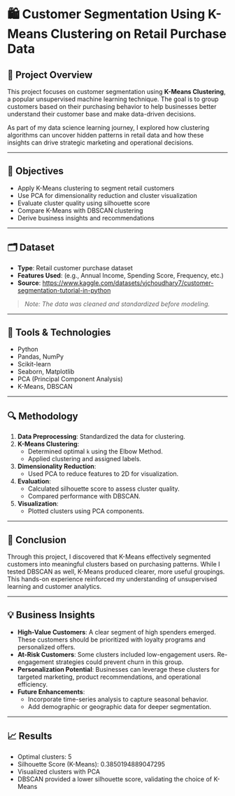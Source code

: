 # 🛍️ Customer Segmentation Using K-Means Clustering on Retail Purchase Data

## 📘 Project Overview

This project focuses on customer segmentation using **K-Means Clustering**, a popular unsupervised machine learning technique. The goal is to group customers based on their purchasing behavior to help businesses better understand their customer base and make data-driven decisions.

As part of my data science learning journey, I explored how clustering algorithms can uncover hidden patterns in retail data and how these insights can drive strategic marketing and operational decisions.

---

## 🧠 Objectives

- Apply K-Means clustering to segment retail customers
- Use PCA for dimensionality reduction and cluster visualization
- Evaluate cluster quality using silhouette score
- Compare K-Means with DBSCAN clustering
- Derive business insights and recommendations

---

## 🗂️ Dataset

- **Type**: Retail customer purchase dataset
- **Features Used**: (e.g., Annual Income, Spending Score, Frequency, etc.)
- **Source**:  https://www.kaggle.com/datasets/vjchoudhary7/customer-segmentation-tutorial-in-python

> *Note: The data was cleaned and standardized before modeling.*

---

## 🔧 Tools & Technologies

- Python
- Pandas, NumPy
- Scikit-learn
- Seaborn, Matplotlib
- PCA (Principal Component Analysis)
- K-Means, DBSCAN

---

## 🔍 Methodology

1. **Data Preprocessing**: Standardized the data for clustering.
2. **K-Means Clustering**:
   - Determined optimal `k` using the Elbow Method.
   - Applied clustering and assigned labels.
3. **Dimensionality Reduction**:
   - Used PCA to reduce features to 2D for visualization.
4. **Evaluation**:
   - Calculated silhouette score to assess cluster quality.
   - Compared performance with DBSCAN.
5. **Visualization**:
   - Plotted clusters using PCA components.

---

## 📌 Conclusion

Through this project, I discovered that K-Means effectively segmented customers into meaningful clusters based on purchasing patterns. While I tested DBSCAN as well, K-Means produced clearer, more useful groupings. This hands-on experience reinforced my understanding of unsupervised learning and customer analytics.

---

## 💡 Business Insights

- **High-Value Customers**: A clear segment of high spenders emerged. These customers should be prioritized with loyalty programs and personalized offers.
- **At-Risk Customers**: Some clusters included low-engagement users. Re-engagement strategies could prevent churn in this group.
- **Personalization Potential**: Businesses can leverage these clusters for targeted marketing, product recommendations, and operational efficiency.
- **Future Enhancements**:
  - Incorporate time-series analysis to capture seasonal behavior.
  - Add demographic or geographic data for deeper segmentation.

---

## 📈 Results

- Optimal clusters: 5
- Silhouette Score (K-Means):  0.3850194889047295
- Visualized clusters with PCA
- DBSCAN provided a lower silhouette score, validating the choice of K-Means

